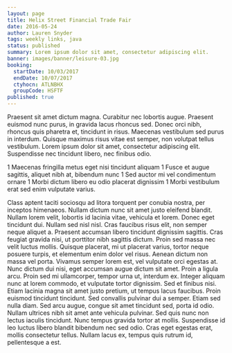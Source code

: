 ```yaml
---
layout: page
title: Helix Street Financial Trade Fair
date: 2016-05-24
author: Lauren Snyder
tags: weekly links, java
status: published
summary: Lorem ipsum dolor sit amet, consectetur adipiscing elit.
banner: images/banner/leisure-03.jpg
booking:
  startDate: 10/03/2017
  endDate: 10/07/2017
  ctyhocn: ATLNBHX
  groupCode: HSFTF
published: true
---
```

Praesent sit amet dictum magna. Curabitur nec lobortis augue. Praesent euismod nunc purus, in gravida lacus rhoncus sed. Donec orci nibh, rhoncus quis pharetra et, tincidunt in risus. Maecenas vestibulum sed purus in interdum. Quisque maximus risus vitae est semper, non volutpat tellus vestibulum. Lorem ipsum dolor sit amet, consectetur adipiscing elit. Suspendisse nec tincidunt libero, nec finibus odio.

1 Maecenas fringilla metus eget nisi tincidunt aliquam
1 Fusce et augue sagittis, aliquet nibh at, bibendum nunc
1 Sed auctor mi vel condimentum ornare
1 Morbi dictum libero eu odio placerat dignissim
1 Morbi vestibulum erat sed enim vulputate varius.

Class aptent taciti sociosqu ad litora torquent per conubia nostra, per inceptos himenaeos. Nullam dictum nunc sit amet justo eleifend blandit. Nullam lorem velit, lobortis id lacinia vitae, vehicula et lorem. Donec eget tincidunt dui. Nullam sed nisl nisl. Cras faucibus risus elit, non semper neque aliquet a. Praesent accumsan libero tincidunt dignissim sagittis. Cras feugiat gravida nisi, ut porttitor nibh sagittis dictum. Proin sed massa nec velit luctus mollis. Quisque placerat, mi ut placerat varius, tortor neque posuere turpis, et elementum enim dolor vel risus. Aenean dictum non massa vel porta. Vivamus semper lorem est, vel vulputate orci egestas at. Nunc dictum dui nisi, eget accumsan augue dictum sit amet. Proin a ligula arcu. Proin sed mi ullamcorper, tempor urna ut, interdum ex. Integer aliquam nunc at lorem commodo, et vulputate tortor dignissim.
Sed et finibus nisi. Etiam lacinia magna sit amet justo pretium, ut tempus lacus faucibus. Proin euismod tincidunt tincidunt. Sed convallis pulvinar dui a semper. Etiam sed nulla diam. Sed arcu augue, congue sit amet tincidunt sed, porta id odio. Nullam ultrices nibh sit amet ante vehicula pulvinar. Sed quis nunc non lectus iaculis tincidunt. Nunc tempus gravida tortor at mollis. Suspendisse id leo luctus libero blandit bibendum nec sed odio. Cras eget egestas erat, mollis consectetur tellus. Nullam lacus ex, tempus quis rutrum id, pellentesque a est.
